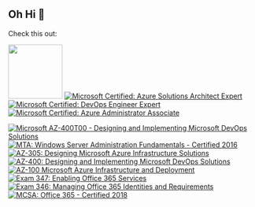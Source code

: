 ## Oh Hi 👋

Check this out:

<!--START_SECTION:badges-->

[<img src="https://images.credly.com/size/340x340/images/ed4be915-68f8-428a-b332-40ded9084ee5/blob" height="110" width="110">](http://www.credly.com/badges/f1f794c2-79bc-442f-b63d-dec981f8e7a3 "HashiCorp Certified: Terraform Associate (003)")
[![Microsoft Certified: Azure Solutions Architect Expert](https://images.credly.com/size/110x110/images/987adb7e-49be-4e24-b67e-55986bd3fe66/azure-solutions-architect-expert-600x600.png)](http://www.credly.com/badges/d9c792ee-9b7f-41ad-90c4-b632db13df92 "Microsoft Certified: Azure Solutions Architect Expert")
[![Microsoft Certified: DevOps Engineer Expert](https://images.credly.com/size/110x110/images/c3ab66f8-5d59-4afa-a6c2-0ba30a1989ca/CERT-Expert-DevOps-Engineer-600x600.png)](http://www.credly.com/badges/597e14e9-f6ad-4f81-82b5-72e17759e736 "Microsoft Certified: DevOps Engineer Expert")
[![Microsoft Certified: Azure Administrator Associate](https://images.credly.com/size/110x110/images/336eebfc-0ac3-4553-9a67-b402f491f185/azure-administrator-associate-600x600.png)](http://www.credly.com/badges/5d5ae3a0-38ee-49ef-8154-1c662a9f03fc "Microsoft Certified: Azure Administrator Associate")

[![Microsoft AZ-400T00 - Designing and Implementing Microsoft DevOps Solutions](https://images.credly.com/size/110x110/images/67f95362-04c6-4577-bbfd-5d447af7741f/image.png)](http://www.credly.com/badges/3c99920c-6ed4-4295-b912-ef68ef62b711 "Microsoft AZ-400T00 - Designing and Implementing Microsoft DevOps Solutions")
[![MTA: Windows Server Administration Fundamentals - Certified 2016](https://images.credly.com/size/110x110/images/a0092110-305d-4efb-8892-ce9818e08d18/MTA_Windows_Server_Administration_Fundamentals-01.png)](http://www.credly.com/badges/48661345-7903-4436-a277-cc15c0a8b725 "MTA: Windows Server Administration Fundamentals - Certified 2016")
[![AZ-305: Designing Microsoft Azure Infrastructure Solutions](https://images.credly.com/size/110x110/images/9d7dc4c0-5681-41fc-b96b-26e9157786d7/image.png)](http://www.credly.com/badges/868bb716-e4c8-4274-bb06-65a5bb716119 "AZ-305: Designing Microsoft Azure Infrastructure Solutions")
[![AZ-400: Designing and Implementing Microsoft DevOps Solutions](https://images.credly.com/size/110x110/images/107e2eb6-f394-40eb-83d2-d8c9b7d34555/exam-az400-600x600.png)](http://www.credly.com/badges/a1693caa-561f-4827-bab5-586f368c9901 "AZ-400: Designing and Implementing Microsoft DevOps Solutions")
[![AZ-100 Microsoft Azure Infrastructure and Deployment](https://images.credly.com/size/110x110/images/f5dad511-d616-41ae-a36f-34b5eccd3a75/exam-az100.png)](http://www.credly.com/badges/9acdcf26-cea0-458b-8389-202e0cf9f458 "AZ-100 Microsoft Azure Infrastructure and Deployment")
[![Exam 347: Enabling Office 365 Services](https://images.credly.com/size/110x110/images/3c0854c4-466c-4e77-92a3-50cc667634fb/Enabling_Office_365_Services-01.png)](http://www.credly.com/badges/589ba0ee-49cc-47e8-a5a4-898f26c64425 "Exam 347: Enabling Office 365 Services") 
[![Exam 346: Managing Office 365 Identities and Requirements](https://images.credly.com/size/110x110/images/68236c47-bc97-4db0-8843-135f3ec8da53/Managing_Office_365_Identities_and_Requirements-01.png)](http://www.credly.com/badges/06158436-a9ba-4fe0-bb07-94e6fc895f18 "Exam 346: Managing Office 365 Identities and Requirements")
[![MCSA: Office 365 - Certified 2018](https://images.credly.com/size/110x110/images/bbabe2f8-5871-4263-b0e8-79f53b3280ad/MCSA-Office-365-2018.png)](http://www.credly.com/badges/cd7ab84a-1972-44fb-a334-499f1e9d1017 "MCSA: Office 365 - Certified 2018")

<!--END_SECTION:badges-->
